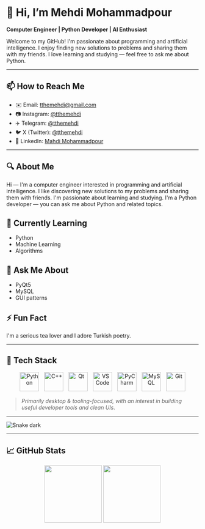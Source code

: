 # 👋 Hi, I’m Mehdi Mohammadpour

**Computer Engineer | Python Developer | AI Enthusiast**

Welcome to my GitHub! I'm passionate about programming and artificial intelligence. I enjoy finding new solutions to problems and sharing them with my friends. I love learning and studying — feel free to ask me about Python.

---

## 📫 How to Reach Me
- ✉️ Email: [tthemehdi@gmail.com](mailto:tthemehdi@gmail.com)  
- 📷 Instagram: [@tthemehdi](https://instagram.com/tthemehdi)  
- ✈️ Telegram: [@tthemehdi](https://t.me/tthemehdi)  
- 🐦 X (Twitter): [@tthemehdi](https://x.com/tthemehdi)  
- 🔗 LinkedIn: [Mahdi Mohammadpour](https://www.linkedin.com/in/mahdi-mohammadpour-b168681a9/)

---

## 🔍 About Me
Hi — I'm a computer engineer interested in programming and artificial intelligence. I like discovering new solutions to my problems and sharing them with friends. I'm passionate about learning and studying. I'm a Python developer — you can ask me about Python and related topics.

## 🌱 Currently Learning
- Python  
- Machine Learning  
- Algorithms

## 💬 Ask Me About
- PyQt5  
- MySQL  
- GUI patterns

## ⚡ Fun Fact
I'm a serious tea lover and I adore Turkish poetry.

---

## 🧰 Tech Stack

<div align="center">

  <p>
    <img src="https://raw.githubusercontent.com/danielcranney/readme-generator/main/public/icons/skills/python-colored.svg" width="50" alt="Python" />
    <img src="https://upload.wikimedia.org/wikipedia/commons/1/18/ISO_C%2B%2B_Logo.svg" width="50" alt="C++" style="margin-left: 10px;" />
    <img src="https://upload.wikimedia.org/wikipedia/commons/0/0b/Qt_logo_2016.svg" width="50" alt="Qt" style="margin-left: 10px;" />
    <img src="https://upload.wikimedia.org/wikipedia/commons/9/9a/Visual_Studio_Code_1.35_icon.svg" width="50" alt="VS Code" style="margin-left: 10px;" />
    <img src="https://upload.wikimedia.org/wikipedia/commons/1/1d/PyCharm_Icon.svg" width="50" alt="PyCharm" style="margin-left: 10px;" />
    <img src="https://www.vectorlogo.zone/logos/mysql/mysql-ar21.svg" width="50" alt="MySQL" style="margin-left: 10px;" />
    <img src="https://raw.githubusercontent.com/danielcranney/readme-generator/main/public/icons/skills/git-colored.svg" width="50" alt="Git" style="margin-left: 10px;" />
  </p>

</div>

> *Primarily desktop & tooling-focused, with an interest in building useful developer tools and clean UIs.*

---

<!-- Contribution snake (replace username if you want a different repo username) -->
![Snake dark](https://raw.githubusercontent.com/tthemehdi/tthemehdi/github-contribution-grid-snake-dark.svg)

---

## 📈 GitHub Stats  
<p align="center">
  <img src="https://github-readme-stats.vercel.app/api?username=tthemehdi&show_icons=true&theme=dracula&hide_border=true" height="150" />
  <img src="https://github-readme-stats.vercel.app/api/top-langs/?username=tthemehdi&layout=compact&theme=dracula&hide_border=true" height="150" />
</p>
